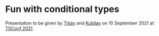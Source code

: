 # Fun with conditional types

Presentation to be given by [Titian](http://bbgithub.dev.bloomberg.com/tcernicovad1) and [Kubilay](https://bbgithub.dev.bloomberg.com/mkahveci) on 10 September 2021 at [TSConf 2021](https://tsconf.io).
